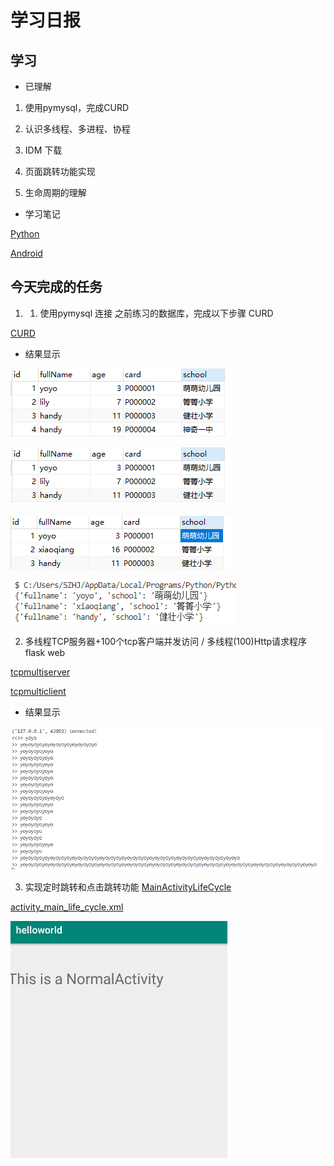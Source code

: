 # 学习日报

## 学习

* 已理解
1. 使用pymysql，完成CURD
2. 认识多线程、多进程、协程
3. IDM 下载

4. 页面跳转功能实现
5. 生命周期的理解


* 学习笔记

[Python](https://github.com/ChadSZ/learn_git/blob/note/0808/python_note.md)

[Android](https://github.com/ChadSZ/learn_git/blob/note/0808/android.md)



## 今天完成的任务
1. 1. 使用pymysql 连接 之前练习的数据库，完成以下步骤 CURD

[CURD](https://github.com/ChadSZ/learn_git/blob/note/0808/mysql.py)

* 结果显示

![insert](https://github.com/ChadSZ/learn_git/blob/note/0808/insert.PNG)

![delete](https://github.com/ChadSZ/learn_git/blob/note/0808/delete.PNG)

![update](https://github.com/ChadSZ/learn_git/blob/note/0808/update.PNG)

![select](https://github.com/ChadSZ/learn_git/blob/note/0808/select.png)


2. 多线程TCP服务器+100个tcp客户端并发访问 / 多线程(100)Http请求程序 flask web

[tcpmultiserver](https://github.com/ChadSZ/learn_git/blob/note/0808/tcpmultiserver.py)

[tcpmulticlient](https://github.com/ChadSZ/learn_git/blob/note/0808/tcpmulticlient.py)

* 结果显示

![multiwork](https://github.com/ChadSZ/learn_git/blob/note/0808/multiwork.PNG)


3. 实现定时跳转和点击跳转功能
[MainActivityLifeCycle](https://github.com/ChadSZ/learn_git/blob/note/0808/MainActivityLifeCycle.java)

[activity_main_life_cycle.xml](https://github.com/ChadSZ/learn_git/blob/note/0808/activity_main_life_cycle.xml)

![Timer](https://github.com/ChadSZ/learn_git/blob/note/0808/Timer.PNG)







